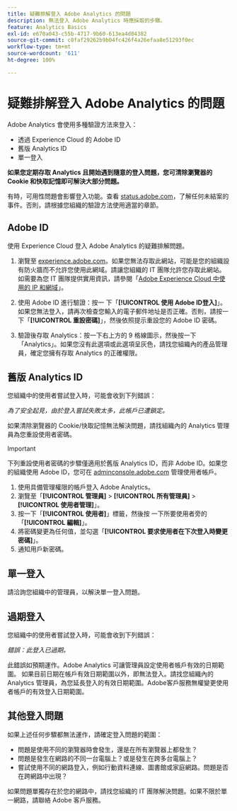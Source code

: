 ```yaml
---
title: 疑難排解登入 Adobe Analytics 的問題
description: 無法登入 Adobe Analytics 時應採取的步驟。
feature: Analytics Basics
exl-id: e670a043-c55b-4717-9b60-613ea4d04382
source-git-commit: c8faf29262b9b04fc426f4a26efaa8e51293f0ec
workflow-type: tm+mt
source-wordcount: '611'
ht-degree: 100%

---
```


# 疑難排解登入 Adobe Analytics 的問題

Adobe Analytics 會使用多種驗證方法來登入：

* 透過 Experience Cloud 的 Adobe ID
* 舊版 Analytics ID
* 單一登入

**如果您定期存取 Analytics 且開始遇到隨意的登入問題，您可清除瀏覽器的 Cookie 和快取記憶即可解決大部分問題。**

有時，可用性問題會影響登入功能。查看 [status.adobe.com](https://status.adobe.com)，了解任何未結案的事件。否則，請根據您組織的驗證方法使用適當的章節。

## Adobe ID

使用 Experience Cloud 登入 Adobe Analytics 的疑難排解問題。

1. 瀏覽至 [experience.adobe.com](https://experience.adobe.com)。如果您無法存取此網站，可能是您的組織設有防火牆而不允許您使用此網域。請讓您組織的 IT 團隊允許您存取此網站。 如需要為您 IT 團隊提供實用資訊，請參閱「[Adobe Experience Cloud 中使用的 IP 和網域](https://helpx.adobe.com/tw/analytics/kb/adobe-ip-addresses.html)」。

2. 使用 Adobe ID 進行驗證：按一 下「**[!UICONTROL 使用 Adobe ID登入]**」。 如果您無法登入，請再次檢查您輸入的電子郵件地址是否正確。否則，請按一下「**[!UICONTROL 重設密碼]**」，然後依照提示重設您的 Adobe ID 密碼。

3. 驗證後存取 Analytics：按一下右上方的 9 格線圖示，然後按一下「Analytics」。如果您沒有此選項或此選項呈灰色，請找您組織內的產品管理員，確定您擁有存取 Analytics 的正確權限。

## 舊版 Analytics ID

您組織中的使用者嘗試登入時，可能會收到下列錯誤：

*為了安全起見，由於登入嘗試失敗太多，此帳戶已遭鎖定。*

如果清除瀏覽器的 Cookie/快取記憶無法解決問題，請找組織內的 Analytics 管理員為您重設使用者密碼。

>[!IMPORTANT]
>
>下列重設使用者密碼的步驟僅適用於舊版 Analytics ID，而非 Adobe ID。如果您的組織使用 Adobe ID，您可在 [adminconsole.adobe.com](https://adminconsole.adobe.com) 管理使用者帳戶。

1. 使用具備管理權限的帳戶登入 Adobe Analytics。
2. 瀏覽至「**[!UICONTROL 管理員]** > **[!UICONTROL 所有管理員]** > **[!UICONTROL 使用者管理]**」。
3. 按一下「**[!UICONTROL 使用者]**」標籤，然後按 一下所要使用者旁的「**[!UICONTROL 編輯]**」。
4. 將密碼變更為任何值，並勾選「**[!UICONTROL 要求使用者在下次登入時變更密碼]**」。
5. 通知用戶新密碼。

## 單一登入

請洽詢您組織中的管理員，以解決單一登入問題。

## 過期登入

您組織中的使用者嘗試登入時，可能會收到下列錯誤：

*錯誤：此登入已過期。*

此錯誤如預期運作。Adobe Analytics 可讓管理員設定使用者帳戶有效的日期範圍。 如果目前日期在帳戶有效日期範圍以外，即無法登入。請找您組織內的 Analytics 管理員，為您延長登入的有效日期範圍。Adobe客戶服務無權變更使用者帳戶的有效登入日期範圍。

## 其他登入問題

如果上述任何步驟都無法運作，請確定登入問題的範圍：

* 問題是使用不同的瀏覽器時會發生，還是在所有瀏覽器上都發生？
* 問題是發生在網路的不同一台電腦上？或是發生在跨多台電腦上？
* 嘗試使用不同的網路登入，例如行動資料連線、圖書館或家庭網路。問題是否在跨網路中出現？

如果問題單獨存在於您的網路中，請找您組織的 IT 團隊解決問題。如果不限於單一網路，請聯絡 Adobe 客戶服務。

